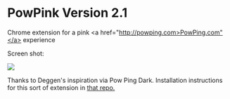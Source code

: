 # PowPink Version 2.1
Chrome extension for a pink <a href="http://powping.com>PowPing.com"</a> experience

Screen shot: 

<img src="https://github.com/bitcoinappdev/PowPink/blob/master/screen-shot.png"/>

Thanks to Deggen's inspiration via Pow Ping Dark. Installation instructions for this sort of extension in <a href="https://github.com/sirdeggen/PowPingDark">that repo.</a>
